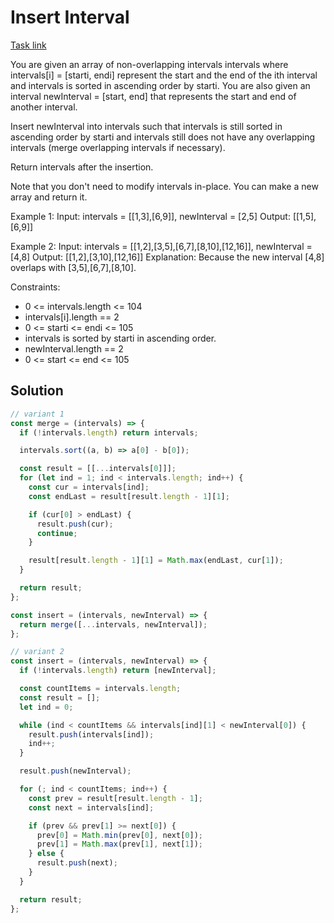 # Insert Interval

[Task link](https://leetcode.com/problems/insert-interval/description/)

You are given an array of non-overlapping intervals intervals where intervals[i] = [starti, endi] represent the start and the end of the ith interval and intervals is sorted in ascending order by starti. You are also given an interval newInterval = [start, end] that represents the start and end of another interval.

Insert newInterval into intervals such that intervals is still sorted in ascending order by starti and intervals still does not have any overlapping intervals (merge overlapping intervals if necessary).

Return intervals after the insertion.

Note that you don't need to modify intervals in-place. You can make a new array and return it.

Example 1:
Input: intervals = [[1,3],[6,9]], newInterval = [2,5]
Output: [[1,5],[6,9]]

Example 2:
Input: intervals = [[1,2],[3,5],[6,7],[8,10],[12,16]], newInterval = [4,8]
Output: [[1,2],[3,10],[12,16]]
Explanation: Because the new interval [4,8] overlaps with [3,5],[6,7],[8,10].

Constraints:

- 0 <= intervals.length <= 104
- intervals[i].length == 2
- 0 <= starti <= endi <= 105
- intervals is sorted by starti in ascending order.
- newInterval.length == 2
- 0 <= start <= end <= 105

## Solution

```javascript
// variant 1
const merge = (intervals) => {
  if (!intervals.length) return intervals;

  intervals.sort((a, b) => a[0] - b[0]);

  const result = [[...intervals[0]]];
  for (let ind = 1; ind < intervals.length; ind++) {
    const cur = intervals[ind];
    const endLast = result[result.length - 1][1];

    if (cur[0] > endLast) {
      result.push(cur);
      continue;
    }

    result[result.length - 1][1] = Math.max(endLast, cur[1]);
  }

  return result;
};

const insert = (intervals, newInterval) => {
  return merge([...intervals, newInterval]);
};

// variant 2
const insert = (intervals, newInterval) => {
  if (!intervals.length) return [newInterval];

  const countItems = intervals.length;
  const result = [];
  let ind = 0;

  while (ind < countItems && intervals[ind][1] < newInterval[0]) {
    result.push(intervals[ind]);
    ind++;
  }

  result.push(newInterval);

  for (; ind < countItems; ind++) {
    const prev = result[result.length - 1];
    const next = intervals[ind];

    if (prev && prev[1] >= next[0]) {
      prev[0] = Math.min(prev[0], next[0]);
      prev[1] = Math.max(prev[1], next[1]);
    } else {
      result.push(next);
    }
  }

  return result;
};
```
